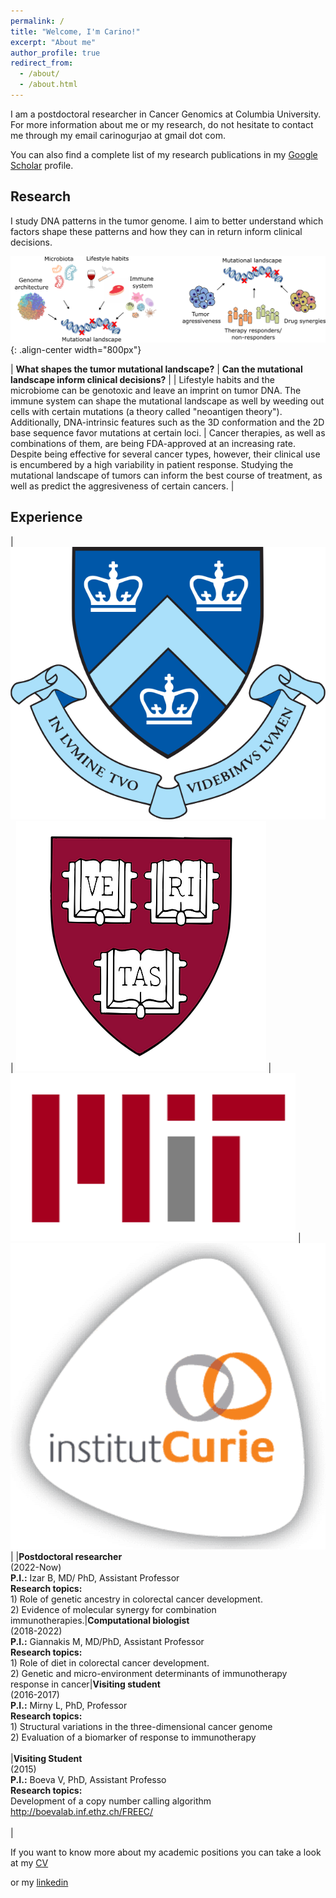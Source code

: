```yaml
---
permalink: /
title: "Welcome, I'm Carino!"
excerpt: "About me"
author_profile: true
redirect_from: 
  - /about/
  - /about.html
---
```


<p>I am a postdoctoral researcher in Cancer Genomics at Columbia University. For more information about me or my research, do not hesitate to contact me through my email carinogurjao at gmail dot com.  </p>
<p>You can also find a complete list of my research publications in  my  <a href="https://scholar.google.com/citations?user=m3rLfS4AAAAJ&hl=en">Google Scholar</a> profile. </p>

<h2> Research </h2>

I study DNA patterns in the tumor genome. I aim to better understand which factors shape these patterns and how they can in return inform clinical decisions.


![Illustration of my research interests](/images/Research_interests.png){: .align-center width="800px"}

<style>
table {
    border-collapse: collapse;
    table-layout: fixed;
    width: 100%;
}
table, th, td {
   border: 1px solid white;
}
blockquote {
    border-left: solid white;
    padding-left: 0px;
}
</style>

| **What shapes the tumor mutational landscape?** | **Can the mutational landscape inform clinical decisions?** |
| Lifestyle habits and the microbiome can be genotoxic and leave an imprint on tumor DNA. The immune system can shape the mutational landscape as well by weeding out cells with certain mutations (a theory called "neoantigen theory"). Additionally, DNA-intrinsic features such as the 3D conformation and the 2D base sequence favor mutations at certain loci. | Cancer therapies, as well as combinations of them, are being FDA-approved at an increasing rate. Despite being effective for several cancer types, however, their clinical use is encumbered by a high variability in patient response. Studying the mutational landscape of tumors can inform the best course of treatment, as well as predict the aggresiveness of certain cancers. |   

<h2> Experience </h2>

<style> 
table {
    border-collapse: collapse;
    table-layout: fixed;
    width: 100%;
}
table, th, td {
   border: 1px solid white;
}
blockquote {
    border-left: solid white;
    padding-left: 0px;
}
</style>

|  ![Columbia logo](/images/Columbia_logo.png)  |  ![Harvard logo](/images/Harvard_logo.webp)  |  ![MIT logo](/images/MIT_logo.webp)  |  ![Curie logo](/images/Curie_logo.png)  |
|**Postdoctoral researcher**<br>(2022-Now)<br>**P.I.:** Izar B, MD/ PhD, Assistant Professor<br>**Research topics:**<br> 1) Role of genetic ancestry in colorectal cancer development. <br> 2) Evidence of molecular synergy for combination immunotherapies.|**Computational biologist**<br>(2018-2022)<br>**P.I.:** Giannakis M, MD/PhD, Assistant Professor<br>**Research topics:**<br> 1) Role of diet in colorectal cancer development. <br> 2) Genetic and micro-environment determinants of immunotherapy response in cancer|**Visiting student**<br>(2016-2017)<br>**P.I.:** Mirny L, PhD, Professor<br>**Research topics:**<br> 1) Structural variations in the three-dimensional cancer genome<br> 2) Evaluation of a biomarker of response to immunotherapy <br>  <br> |**Visiting Student**<br>(2015)<br>**P.I.:** Boeva V, PhD, Assistant Professo<br>**Research topics:**<br> Development of a copy number calling algorithm http://boevalab.inf.ethz.ch/FREEC/<br> <br> |

<p> If you want to know more about my academic positions you can take a look at my <a href="https://carinogurjao.github.io/cv/"> CV </a></p> or my <a href="https://carinogurjao.github.io/cv/"> linkedin



